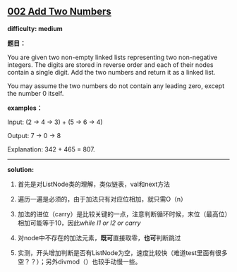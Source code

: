## [002 Add Two Numbers](https://leetcode.com/problems/add-two-numbers/description/)

**difficulty: medium**

**题目：**

You are given two non-empty linked lists representing two non-negative integers. The digits are stored in reverse order and each of their nodes contain a single digit. Add the two numbers and return it as a linked list.

You may assume the two numbers do not contain any leading zero, except the number 0 itself.

**examples：**

Input: (2 -> 4 -> 3) + (5 -> 6 -> 4)

Output: 7 -> 0 -> 8

Explanation: 342 + 465 = 807.

---
**solution:**

1. 首先是对ListNode类的理解，类似链表，val和next方法

2. 遍历一遍是必须的，由于加法只有对应位相加，就只需O（n）

3. 加法的进位（carry）是比较关键的一点，注意判断循环时候，末位（最高位）相加可能等于10，因此*while l1 or l2 or carry*

4. 对node中不存在的加法元素，**既可**直接取零，**也可**判断跳过

5. 实测，开头增加判断是否有ListNode为空，速度比较快（难道test里面有很多空？？）；另外divmod（）也较手动慢一些。
